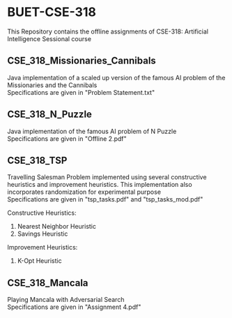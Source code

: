 # BUET-CSE-318
This Repository contains the offline assignments of CSE-318: Artificial Intelligence Sessional course

## CSE_318_Missionaries_Cannibals
Java implementation of a scaled up version of the famous AI problem of the Missionaries and the Cannibals  
Specifications are given in "Problem Statement.txt"

## CSE_318_N_Puzzle
Java implementation of the famous AI problem of N Puzzle  
Specifications are given in "Offline 2.pdf"

## CSE_318_TSP
Travelling Salesman Problem implemented using several constructive heuristics and improvement heuristics. This implementation also incorporates randomization for experimental purpose  
Specifications are given in "tsp_tasks.pdf" and "tsp_tasks_mod.pdf"  

Constructive Heuristics:
1. Nearest Neighbor Heuristic  
2. Savings Heuristic  

Improvement Heuristics:
1. K-Opt Heuristic  

## CSE_318_Mancala
Playing Mancala with Adversarial Search  
Specifications are given in "Assignment 4.pdf"

